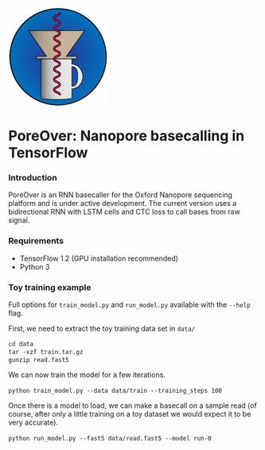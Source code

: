 ![Logo](logo.png)
# PoreOver: Nanopore basecalling in TensorFlow
### Introduction
PoreOver is an RNN basecaller for the Oxford Nanopore sequencing platform and is under active development. The current version uses a bidirectional RNN with LSTM cells and CTC loss to call bases from raw signal.

### Requirements
* TensorFlow 1.2 (GPU installation recommended)
* Python 3

### Toy training example
Full options for `train_model.py` and `run_model.py` available with the `--help` flag.

First, we need to extract the toy training data set in `data/`
```
cd data
tar -xzf train.tar.gz
gunzip read.fast5
```

We can now train the model for a few iterations.

`python train_model.py --data data/train --training_steps 100`

Once there is a model to load, we can make a basecall on a sample read (of course,
    after only a little training on a toy dataset we would expect it to be very accurate).

`python run_model.py --fast5 data/read.fast5 --model run-0`
